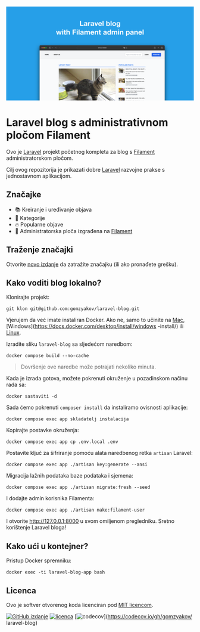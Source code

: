 ![Laravel blog s administrativnom pločom Filament](../docs/social-preview-en.png)

# Laravel blog s administrativnom pločom Filament

Ovo je [Laravel](https://laravel.com) projekt početnog kompleta za blog s [Filament](https://filamentphp.com) administratorskom pločom.

Cilj ovog repozitorija je prikazati dobre [Laravel](https://laravel.com) razvojne prakse s jednostavnom aplikacijom.

## Značajke

- 📚 Kreiranje i uređivanje objava
- 🥑 Kategorije
- 🔥 Popularne objave
- 🎉 Administratorska ploča izgrađena na [Filament](https://filamentphp.com)

## Traženje značajki

Otvorite [novo izdanje](https://github.com/gomzyakov/laravel-blog/issues/new) da zatražite značajku (ili ako pronađete grešku).

## Kako voditi blog lokalno?

Klonirajte projekt:

```baš
git klon git@github.com:gomzyakov/laravel-blog.git
```

Vjerujem da već imate instaliran Docker. Ako ne, samo to učinite na [Mac](https://docs.docker.com/desktop/install/mac-install/), [Windows](https://docs.docker.com/desktop/install/windows -install/) ili [Linux](https://docs.docker.com/desktop/install/linux-install/).

Izradite sliku `laravel-blog` sa sljedećom naredbom:

```baš
docker compose build --no-cache
```

>Dovršenje ove naredbe može potrajati nekoliko minuta.

Kada je izrada gotova, možete pokrenuti okruženje u pozadinskom načinu rada sa:

```baš
docker sastaviti -d
```

Sada ćemo pokrenuti `composer install` da instaliramo ovisnosti aplikacije:

```baš
docker compose exec app skladatelj instalacija
```

Kopirajte postavke okruženja:

```baš
docker compose exec app cp .env.local .env
```

Postavite ključ za šifriranje pomoću alata naredbenog retka `artisan` Laravel:

```baš
docker compose exec app ./artisan key:generate --ansi
```

Migracija lažnih podataka baze podataka i sjemena:

```baš
docker compose exec app ./artisan migrate:fresh --seed
```

I dodajte admin korisnika Filamenta:

```baš
docker compose exec app ./artisan make:filament-user
```

I otvorite http://127.0.0.1:8000 u svom omiljenom pregledniku. Sretno korištenje Laravel bloga!

## Kako ući u kontejner?

Pristup Docker spremniku:

```baš
docker exec -ti laravel-blog-app bash
```

## Licenca

Ovo je softver otvorenog koda licenciran pod [MIT licencom](https://github.com/gomzyakov/php-code-style/blob/main/LICENSE).


[![GitHub izdanje](https://img.shields.io/github/release/gomzyakov/laravel-blog.svg)](https://github.com/gomzyakov/laravel-blog/releases/latest)
[![licenca](https://img.shields.io/badge/License-MIT-green.svg)](https://github.com/gomzyakov/laravel-blog/blob/development/LICENSE)
[![codecov](https://codecov.io/gh/gomzyakov/laravel-blog/branch/main/graph/badge.svg?token=4CYTVMVUYV)](https://codecov.io/gh/gomzyakov/ laravel-blog)
